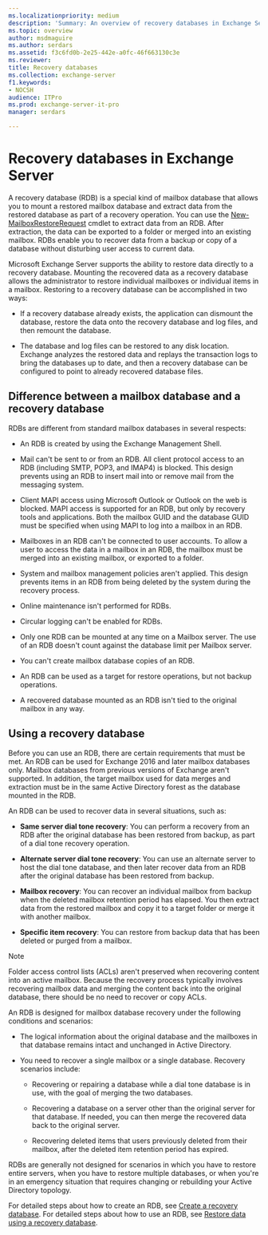 ```yaml
---
ms.localizationpriority: medium
description: 'Summary: An overview of recovery databases in Exchange Server 2016 and Exchange Server 2019.'
ms.topic: overview
author: msdmaguire
ms.author: serdars
ms.assetid: f3c6fd0b-2e25-442e-a0fc-46f663130c3e
ms.reviewer:
title: Recovery databases
ms.collection: exchange-server
f1.keywords:
- NOCSH
audience: ITPro
ms.prod: exchange-server-it-pro
manager: serdars

---
```


# Recovery databases in Exchange Server

A recovery database (RDB) is a special kind of mailbox database that allows you to mount a restored mailbox database and extract data from the restored database as part of a recovery operation. You can use the [New-MailboxRestoreRequest](/powershell/module/exchange/new-mailboxrestorerequest) cmdlet to extract data from an RDB. After extraction, the data can be exported to a folder or merged into an existing mailbox. RDBs enable you to recover data from a backup or copy of a database without disturbing user access to current data.

Microsoft Exchange Server supports the ability to restore data directly to a recovery database. Mounting the recovered data as a recovery database allows the administrator to restore individual mailboxes or individual items in a mailbox. Restoring to a recovery database can be accomplished in two ways:

- If a recovery database already exists, the application can dismount the database, restore the data onto the recovery database and log files, and then remount the database.

- The database and log files can be restored to any disk location. Exchange analyzes the restored data and replays the transaction logs to bring the databases up to date, and then a recovery database can be configured to point to already recovered database files.

## Difference between a mailbox database and a recovery database

RDBs are different from standard mailbox databases in several respects:

- An RDB is created by using the Exchange Management Shell.

- Mail can't be sent to or from an RDB. All client protocol access to an RDB (including SMTP, POP3, and IMAP4) is blocked. This design prevents using an RDB to insert mail into or remove mail from the messaging system.

- Client MAPI access using Microsoft Outlook or Outlook on the web is blocked. MAPI access is supported for an RDB, but only by recovery tools and applications. Both the mailbox GUID and the database GUID must be specified when using MAPI to log into a mailbox in an RDB.

- Mailboxes in an RDB can't be connected to user accounts. To allow a user to access the data in a mailbox in an RDB, the mailbox must be merged into an existing mailbox, or exported to a folder.

- System and mailbox management policies aren't applied. This design prevents items in an RDB from being deleted by the system during the recovery process.

- Online maintenance isn't performed for RDBs.

- Circular logging can't be enabled for RDBs.

- Only one RDB can be mounted at any time on a Mailbox server. The use of an RDB doesn't count against the database limit per Mailbox server.

- You can't create mailbox database copies of an RDB.

- An RDB can be used as a target for restore operations, but not backup operations.

- A recovered database mounted as an RDB isn't tied to the original mailbox in any way.

## Using a recovery database

Before you can use an RDB, there are certain requirements that must be met. An RDB can be used for Exchange 2016 and later mailbox databases only. Mailbox databases from previous versions of Exchange aren't supported. In addition, the target mailbox used for data merges and extraction must be in the same Active Directory forest as the database mounted in the RDB.

An RDB can be used to recover data in several situations, such as:

- **Same server dial tone recovery**: You can perform a recovery from an RDB after the original database has been restored from backup, as part of a dial tone recovery operation.

- **Alternate server dial tone recovery**: You can use an alternate server to host the dial tone database, and then later recover data from an RDB after the original database has been restored from backup.

- **Mailbox recovery**: You can recover an individual mailbox from backup when the deleted mailbox retention period has elapsed. You then extract data from the restored mailbox and copy it to a target folder or merge it with another mailbox.

- **Specific item recovery**: You can restore from backup data that has been deleted or purged from a mailbox.

> [!NOTE]
> Folder access control lists (ACLs) aren't preserved when recovering content into an active mailbox. Because the recovery process typically involves recovering mailbox data and merging the content back into the original database, there should be no need to recover or copy ACLs.

An RDB is designed for mailbox database recovery under the following conditions and scenarios:

- The logical information about the original database and the mailboxes in that database remains intact and unchanged in Active Directory.

- You need to recover a single mailbox or a single database. Recovery scenarios include:

  - Recovering or repairing a database while a dial tone database is in use, with the goal of merging the two databases.

  - Recovering a database on a server other than the original server for that database. If needed, you can then merge the recovered data back to the original server.

  - Recovering deleted items that users previously deleted from their mailbox, after the deleted item retention period has expired.

RDBs are generally not designed for scenarios in which you have to restore entire servers, when you have to restore multiple databases, or when you're in an emergency situation that requires changing or rebuilding your Active Directory topology.

For detailed steps about how to create an RDB, see [Create a recovery database](create-recovery-dbs.md). For detailed steps about how to use an RDB, see [Restore data using a recovery database](restore-data-using-recovery-dbs.md).